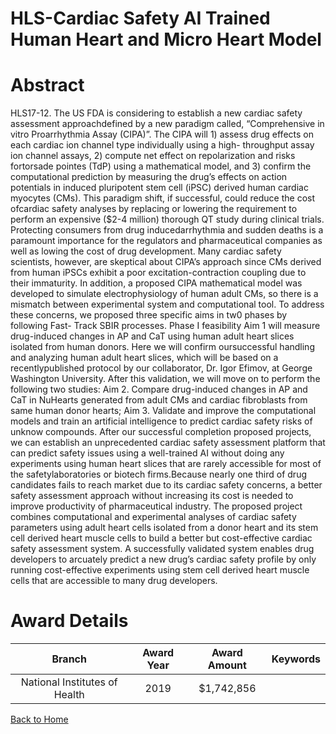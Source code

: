 
HLS-Cardiac Safety AI Trained Human Heart and Micro Heart Model
===============================================================

# Abstract


HLS17-12. The US FDA is considering to establish a new cardiac safety assessment approachdefined by a new paradigm called, “Comprehensive in vitro Proarrhythmia Assay (CIPA)”. The
CIPA will 1) assess drug effects on each cardiac ion channel type individually using a high-
throughput assay ion channel assays, 2) compute net effect on repolarization and risks fortorsade pointes (TdP) using a mathematical model, and 3) confirm the computational prediction by
measuring the drug’s effects on action potentials in induced pluripotent stem cell (iPSC) derived
human cardiac myocytes (CMs). This paradigm shift, if successful, could reduce the cost ofcardiac safety analyses by replacing or lowering the requirement to perform an expensive ($2-4
million) thorough QT study during clinical trials. Protecting consumers from drug inducedarrhythmia and sudden deaths is a paramount importance for the regulators and pharmaceutical
companies as well as lowing the cost of drug development.
Many cardiac safety scientists, however, are skeptical about CIPA’s approach since CMs derived
from human iPSCs exhibit a poor excitation-contraction coupling due to their immaturity. In
addition, a proposed CIPA mathematical model was developed to simulate electrophysiology of
human adult CMs, so there is a mismatch between experimental system and computational tool.
To address these concerns, we proposed three specific aims in tw0 phases by following Fast-
Track SBIR processes. Phase I feasibility Aim 1 will measure drug-induced changes in AP and
CaT using human adult heart slices isolated from human donors. Here we will confirm oursuccessful handling and analyzing human adult heart slices, which will be based on a recentlypublished protocol by our collaborator, Dr. Igor Efimov, at George Washington University. After this
validation, we will move on to perform the following two studies: Aim 2. Compare drug-induced
changes in AP and CaT in NuHearts generated from adult CMs and cardiac fibroblasts from
same human donor hearts; Aim 3. Validate and improve the computational models and train an
artificial intelligence to predict cardiac safety risks of unknow compounds.
After our successful completion proposed projects, we can establish an unprecedented cardiac
safety assessment platform that can predict safety issues using a well-trained AI without doing
any experiments using human heart slices that are rarely accessible for most of the safetylaboratories or biotech firms.Because nearly one third of drug candidates fails to reach market due to its cardiac safety
concerns, a better safety assessment approach without increasing its cost is needed to improve
productivity of pharmaceutical industry. The proposed project combines computational and
experimental analyses of cardiac safety parameters using adult heart cells isolated from a donor
heart and its stem cell derived heart muscle cells to build a better but cost-effective cardiac
safety assessment system. A successfully validated system enables drug developers to
arcuately predict a new drug’s cardiac safety profile by only running cost-effective experiments
using stem cell derived heart muscle cells that are accessible to many drug developers.  

# Award Details

|Branch|Award Year|Award Amount|Keywords|
| :---: | :---: | :---: | :---: |
|National Institutes of Health|2019|$1,742,856||
  
  


[Back to Home](https://github.com/chrischow/dod_sbir_awards#2553)